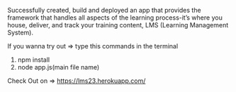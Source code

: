 Successfully created, build and deployed an app that provides the framework that handles all aspects of the learning process-it’s where you house, deliver, and track your training content, LMS (Learning Management System).

If you wanna try out => type this commands in the terminal

1. npm install
2. node app.js(main file name)

Check Out on => https://lms23.herokuapp.com/
